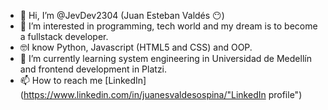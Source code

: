 - 👋 Hi, I’m @JevDev2304 (Juan Esteban Valdés 😶)
- 👀 I’m interested in programming, tech world and my dream is to become a fullstack developer.
- 🤓I know Python, Javascript (HTML5 and CSS) and OOP.
- 🌱 I’m currently learning system engineering in Universidad de Medellín and frontend development in Platzi.
- 📫 How to reach me [LinkedIn](https://www.linkedin.com/in/juanesvaldesospina/"LinkedIn profile")

<!---
JevDev2304/JevDev2304 is a ✨ special ✨ repository because its `README.md` (this file) appears on your GitHub profile.
You can click the Preview link to take a look at your changes.
--->
